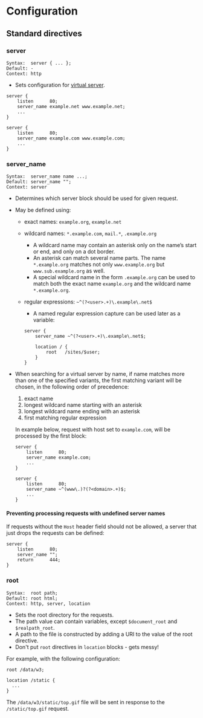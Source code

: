 # Configuration

## Standard directives

### server

```
Syntax:  server { ... };
Default: -
Context: http
```

* Sets configuration for [virtual server](https://en.wikipedia.org/wiki/Virtual_hosting).

```
server {
    listen      80;
    server_name example.net www.example.net;
    ...
}

server {
    listen      80;
    server_name example.com www.example.com;
    ...
}
```

### server_name

```
Syntax:  server_name name ...;
Default: server_name "";
Context: server
```

* Determines which server block should be used for given request.
* May be defined using:

	* exact names:
		`example.org`, `example.net`
	* wildcard names:
		`*.example.com`, `mail.*`, `.example.org`

      * A wildcard name may contain an asterisk only on the name’s start or end, and only on a dot border.
      * An asterisk can match several name parts. The name `*.example.org` matches not only `www.example.org` but `www.sub.example.org` as well.
      * A special wildcard name in the form `.example.org` can be used to match both the exact name `example.org` and the wildcard name `*.example.org`.

	* regular expressions:
		`~^(?<user>.+)\.example\.net$`

      * A named regular expression capture can be used later as a variable:

      ```
      server {
          server_name ~^(?<user>.+)\.example\.net$;

          location / {
              root   /sites/$user;
          }
      }
      ```

* When searching for a virtual server by name, if name matches more than one of the specified variants, the first matching variant will be chosen, in the following order of precedence:

  1. exact name
  2. longest wildcard name starting with an asterisk
  3. longest wildcard name ending with an asterisk
  4. first matching regular expression

  In example below, request with host set to `example.com`, will be processed by the first block:
  ```
  server {
      listen      80;
      server_name example.com;
      ...
  }

  server {
      listen      80;
      server_name ~^(www\.)?(?<domain>.+)$;
      ...
  }
  ```

#### Preventing processing requests with undefined server names

If requests without the `Host` header field should not be allowed, a server that just drops the requests can be defined:

```
server {
    listen      80;
    server_name "";
    return      444;
}
```

### root

```
Syntax:	 root path;
Default: root html;
Context: http, server, location
```

* Sets the root directory for the requests.
* The path value can contain variables, except `$document_root` and `$realpath_root`.
* A path to the file is constructed by adding a URI to the value of the root directive.
* Don't put `root` directives in `location` blocks - gets messy!

For example, with the following configuration:

```
root /data/w3;

location /static {
  ...
}
```

The `/data/w3/static/top.gif` file will be sent in response to the `/static/top.gif` request.
